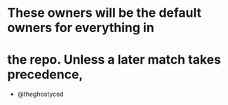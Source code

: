 # These owners will be the default owners for everything in
# the repo. Unless a later match takes precedence,
* @theghostyced